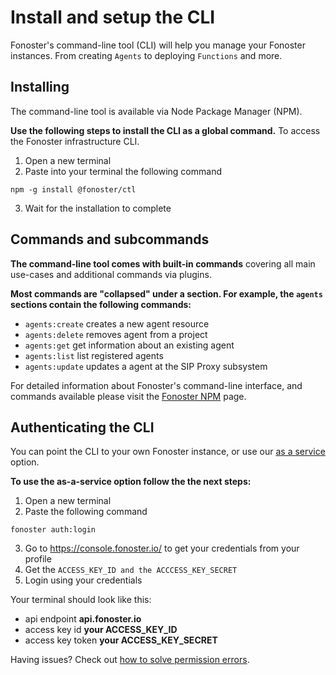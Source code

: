 # Install and setup the CLI

Fonoster's command-line tool (CLI) will help you manage your Fonoster instances. From creating `Agents` to deploying `Functions` and more.

## Installing

The command-line tool is available via Node Package Manager (NPM). 

**Use the following steps to install the CLI as a global command.** To access the Fonoster infrastructure CLI.

1. Open a new terminal
2. Paste into your terminal the following command
```none
npm -g install @fonoster/ctl 
```
3. Wait for the installation to complete

## Commands and subcommands

**The command-line tool comes with built-in commands** covering all main use-cases and additional commands via plugins. 

**Most commands are "collapsed" under a section. For example, the `agents` sections contain the following commands:**

- `agents:create`  creates a new agent resource
- `agents:delete`  removes agent from a project
- `agents:get`     get information about an existing agent
- `agents:list`    list registered agents
- `agents:update`  updates a agent at the SIP Proxy subsystem

For detailed information about Fonoster's command-line interface, and commands available please visit the [Fonoster NPM](https://www.npmjs.com/package/@fonoster/ctl) page.

## Authenticating the CLI

You can point the CLI to your own Fonoster instance, or use our [as a service](https://console.fonoster.io) option. 

**To use the as-a-service option follow the the next steps:**

1. Open a new terminal
2. Paste the following command
```none
fonoster auth:login
```
3. Go to https://console.fonoster.io/ to get your credentials from your profile
4. Get the `ACCESS_KEY_ID and the ACCCESS_KEY_SECRET` 
5. Login using your credentials

Your terminal should look like this: 
<ul>
 <li> api endpoint <strong>api.fonoster.io</strong> </li>
 <li> access key id <strong> your ACCESS_KEY_ID </strong> </li> 
 <li> access key token <strong> your ACCESS_KEY_SECRET </strong> </li> 
</ul>

Having issues? Check out [how to solve permission errors](https://docs.npmjs.com/resolving-eacces-permissions-errors-when-installing-packages-globally).
